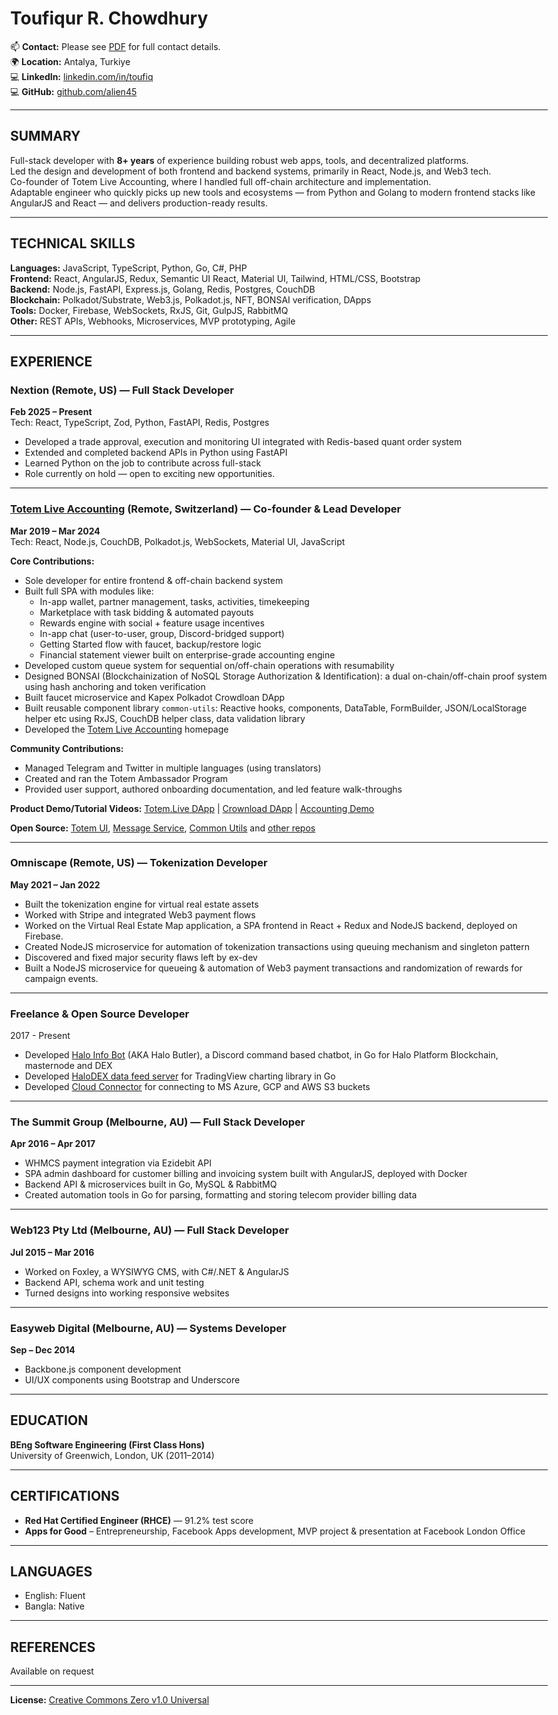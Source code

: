 <!-- PDF-IGNORE-START -->
<!-- Header block will be replaced by PDF generation script (.github/scripts/md_to_pdf.py). Make sure to keep both the script and this file update to date with contact details -->
# Toufiqur R. Chowdhury
  
📫 **Contact:** Please see [PDF](https://alien45.github.io/cv/Toufiqur_Chowdhury_CV.pdf) for full contact details.  
🌍 **Location:** Antalya, Turkiye  
💻 **LinkedIn:** [linkedin.com/in/toufiq](https://linkedin.com/in/toufiq)  
💻 **GitHub:** [github.com/alien45](https://github.com/alien45)  
<!-- PDF-IGNORE-END -->

---

## SUMMARY

Full-stack developer with **8+ years** of experience building robust web apps, tools, and decentralized platforms.  
Led the design and development of both frontend and backend systems, primarily in React, Node.js, and Web3 tech.  
Co-founder of Totem Live Accounting, where I handled full off-chain architecture and implementation.  
Adaptable engineer who quickly picks up new tools and ecosystems — from Python and Golang to modern frontend stacks like AngularJS and React — and delivers production-ready results.

---

## TECHNICAL SKILLS

**Languages:** JavaScript, TypeScript, Python, Go, C#, PHP  
**Frontend:** React, AngularJS, Redux, Semantic UI React, Material UI, Tailwind, HTML/CSS, Bootstrap  
**Backend:** Node.js, FastAPI, Express.js, Golang, Redis, Postgres, CouchDB  
**Blockchain:** Polkadot/Substrate, Web3.js, Polkadot.js, NFT, BONSAI verification, DApps  
**Tools:** Docker, Firebase, WebSockets, RxJS, Git, GulpJS, RabbitMQ  
**Other:** REST APIs, Webhooks, Microservices, MVP prototyping, Agile

---

## EXPERIENCE

### **Nextion (Remote, US) — Full Stack Developer**  
**Feb 2025 – Present**  
Tech: React, TypeScript, Zod, Python, FastAPI, Redis, Postgres  
- Developed a trade approval, execution and monitoring UI integrated with Redis-based quant order system  
- Extended and completed backend APIs in Python using FastAPI  
- Learned Python on the job to contribute across full-stack  
- Role currently on hold — open to exciting new opportunities.

---

### **[Totem Live Accounting](https://totemaccounting.com) (Remote, Switzerland) — Co-founder & Lead Developer**  
**Mar 2019 – Mar 2024**  
Tech: React, Node.js, CouchDB, Polkadot.js, WebSockets, Material UI, JavaScript

**Core Contributions:**
- Sole developer for entire frontend & off-chain backend system
- Built full SPA with modules like:
  - In-app wallet, partner management, tasks, activities, timekeeping
  - Marketplace with task bidding & automated payouts
  - Rewards engine with social + feature usage incentives
  - In-app chat (user-to-user, group, Discord-bridged support)
  - Getting Started flow with faucet, backup/restore logic
  - Financial statement viewer built on enterprise-grade accounting engine
- Developed custom queue system for sequential on/off-chain operations with resumability
- Designed BONSAI (Blockchainization of NoSQL Storage Authorization & Identification): a dual on-chain/off-chain proof system using hash anchoring and token verification
- Built faucet microservice and Kapex Polkadot Crowdloan DApp
- Built reusable component library `common-utils`: Reactive hooks, components, DataTable, FormBuilder, JSON/LocalStorage helper etc using RxJS, CouchDB helper class, data validation library
- Developed the [Totem Live Accounting](https://totemaccounting.com/) homepage

**Community Contributions:**
- Managed Telegram and Twitter in multiple languages (using translators)
- Created and ran the Totem Ambassador Program
- Provided user support, authored onboarding documentation, and led feature walk-throughs

**Product Demo/Tutorial Videos:**
<a href="https://youtu.be/29rViB0SFhA" title="A walk-through of some of the core features while demoing rewards claim process">Totem.Live DApp</a> 
 | <a href="https://youtu.be/qBLskkm0iDk?si=69hBxExTlMDfqZYh&t=61" title="Walk-through of how to contribute to the Totem Crowdloan on Polkadot Relaychain">Crownload DApp</a> 
 | <a href="https://www.youtube.com/live/pryr8DmVMlM?si=sKsGoO7CnRgpJ6mw&t=3080" title="Totem founder Chris D'Costa demoing the tasks module, financial statement and on-chain accounting engine at the Parity & Friends podcast">Accounting Demo</a>  

**Open Source:** 
 [Totem UI](https://gitlab.com/totem-tech/totem-ui), 
 [Message Service](https://gitlab.com/totem-tech/totem-message-service), 
 [Common Utils](https://gitlab.com/totem-tech/common-utils)
 and [other repos](https://gitlab.com/totem-tech)

---

### **Omniscape (Remote, US) — Tokenization Developer**  
**May 2021 – Jan 2022**  
- Built the tokenization engine for virtual real estate assets  
- Worked with Stripe and integrated Web3 payment flows  
- Worked on the Virtual Real Estate Map application, a SPA frontend in React + Redux and NodeJS backend, deployed on Firebase.
- Created NodeJS microservice for automation of tokenization transactions using queuing mechanism and singleton pattern
- Discovered and fixed major security flaws left by ex-dev
- Built a NodeJS microservice for queueing & automation of Web3 payment transactions and randomization of rewards for campaign events.


---

### **Freelance & Open Source Developer**  
2017 - Present  
- Developed [Halo Info Bot](https://github.com/alien45/halo-info-bot) (AKA Halo Butler), a Discord command based chatbot, in Go for Halo Platform Blockchain, masternode and DEX
- Developed [HaloDEX data feed server](https://github.com/alien45/halodex-chart-feed) for TradingView charting library in Go
- Developed [Cloud Connector](https://github.com/alien45/cloud-connector) for connecting to MS Azure, GCP and AWS S3 buckets

---

### **The Summit Group (Melbourne, AU) — Full Stack Developer**  
**Apr 2016 – Apr 2017**  
- WHMCS payment integration via Ezidebit API  
- SPA admin dashboard for customer billing and invoicing system built with AngularJS, deployed with Docker  
- Backend API & microservices built in Go, MySQL & RabbitMQ
- Created automation tools in Go for parsing, formatting and storing telecom provider billing data 

---

### **Web123 Pty Ltd (Melbourne, AU) — Full Stack Developer**  
**Jul 2015 – Mar 2016**  
- Worked on Foxley, a WYSIWYG CMS, with C#/.NET & AngularJS  
- Backend API, schema work and unit testing
- Turned designs into working responsive websites

---

### **Easyweb Digital (Melbourne, AU) — Systems Developer**  
**Sep – Dec 2014**  
- Backbone.js component development  
- UI/UX components using Bootstrap and Underscore

---

## EDUCATION

**BEng Software Engineering (First Class Hons)**  
University of Greenwich, London, UK (2011–2014)

---

## CERTIFICATIONS

- **Red Hat Certified Engineer (RHCE)** — 91.2% test score
- **Apps for Good** – Entrepreneurship, Facebook Apps development, MVP project & presentation at Facebook London Office

---

## LANGUAGES

- English: Fluent
- Bangla: Native

---

## REFERENCES

Available on request

<!-- PDF-IGNORE-START -->
---
**License:** [Creative Commons Zero v1.0 Universal](https://alien45.github.io/cv/LICENSE)

<!-- padding for GitHub pages only -->
<style>
  body {
    padding-left: 10px;
    padding-right: 10px;
    max-width: 900px;
    margin: auto;
  }
  @media (min-width: 601px) {
    body {
      padding-left: 50px;
      padding-right: 50px;
    }
  }
 </style>
<!-- PDF-IGNORE-END -->
